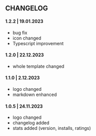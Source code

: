 ## CHANGELOG

#### 1.2.2 | 19.01.2023

- bug fix
- icon changed
- Typescript improvement

#### 1.2.0 | 22.12.2023

- whole template changed

#### 1.1.0 | 2.12.2023

- logo changed
- markdown enhanced

#### 1.0.5 | 24.11.2023

- logo changed
- changelog added
- stats added (version, installs, ratings)
